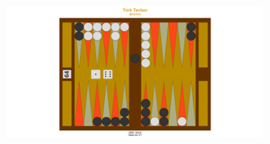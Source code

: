 ![Tavla](https://raw.githubusercontent.com/myoluk/Internet-Programming/main/Backgammon/ScreenShots/moves.png)
